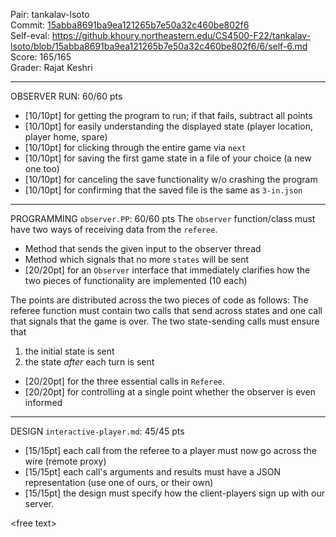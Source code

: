Pair: tankalav-lsoto \
Commit: [15abba8691ba9ea121265b7e50a32c460be802f6](https://github.khoury.northeastern.edu/CS4500-F22/tankalav-lsoto/tree/15abba8691ba9ea121265b7e50a32c460be802f6) \
Self-eval: https://github.khoury.northeastern.edu/CS4500-F22/tankalav-lsoto/blob/15abba8691ba9ea121265b7e50a32c460be802f6/6/self-6.md \
Score: 165/165 \
Grader: Rajat Keshri

---
OBSERVER RUN: 60/60 pts 
 - [10/10pt] for getting the program to run; if that fails, subtract all points 
 - [10/10pt] for easily understanding the displayed state (player location, player home, spare)
 - [10/10pt] for clicking through the entire game via `next`
 - [10/10pt] for saving the first game state in a file of your choice (a new one too) 
 - [10/10pt] for canceling the save functionality w/o crashing the program
 - [10/10pt] for confirming that the saved file is the same as `3-in.json`

---
PROGRAMMING `observer.PP`: 60/60 pts
The `observer` function/class must have two ways of receiving data from the `referee`.
  - Method that sends the given input to the observer thread
  - Method which signals that no more `states` will be sent
- [20/20pt] for an `Observer` interface that immediately clarifies how the two pieces of functionality are implemented (10 each)

The points are distributed across the two pieces of code as follows:
The referee function must contain two calls that send across states and one call that signals that the game is over. The two state-sending calls must ensure that
  1. the initial state is sent
  2. the state _after_ each turn is sent
- [20/20pt] for the three essential calls in `Referee`.
- [20/20pt] for controlling at a single point whether the observer is even informed

---
DESIGN `interactive-player.md`: 45/45 pts
- [15/15pt] each call from the referee to a player must now go across the wire (remote proxy)
- [15/15pt] each call's arguments and results must have a JSON representation (use one of ours, or their own)
- [15/15pt] the design must specify how the client-players sign up with our server. 

\<free text\>
